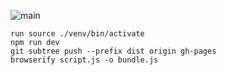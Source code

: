 ![main](https://github.com/mrsamsonn/personal-portfolio/assets/98930957/8a3976e9-1c46-4801-8965-94352a65fee7)

```
run source ./venv/bin/activate
npm run dev
git subtree push --prefix dist origin gh-pages
browserify script.js -o bundle.js
```
